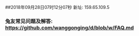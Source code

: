 ##2018年09月28日07时12分07秒 新址: 159.65.109.5
### 兔友常见问题及解答: https://github.com/wanggonging/d/blob/w/FAQ.md
